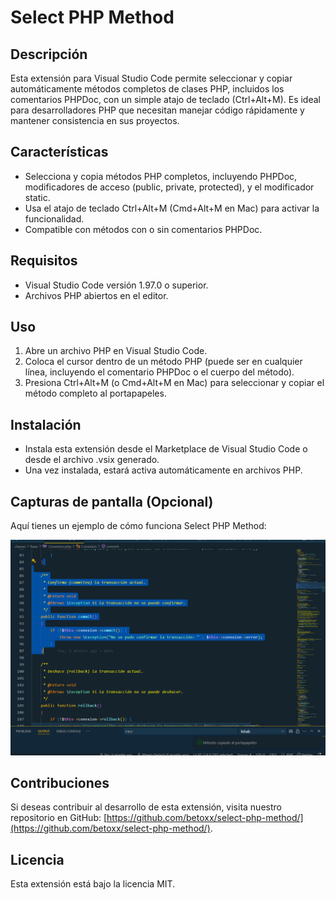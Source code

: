 # Select PHP Method

## Descripción
Esta extensión para Visual Studio Code permite seleccionar y copiar automáticamente métodos completos de clases PHP, incluidos los comentarios PHPDoc, con un simple atajo de teclado (Ctrl+Alt+M). Es ideal para desarrolladores PHP que necesitan manejar código rápidamente y mantener consistencia en sus proyectos.

## Características
- Selecciona y copia métodos PHP completos, incluyendo PHPDoc, modificadores de acceso (public, private, protected), y el modificador static.
- Usa el atajo de teclado Ctrl+Alt+M (Cmd+Alt+M en Mac) para activar la funcionalidad.
- Compatible con métodos con o sin comentarios PHPDoc.

## Requisitos
- Visual Studio Code versión 1.97.0 o superior.
- Archivos PHP abiertos en el editor.

## Uso
1. Abre un archivo PHP en Visual Studio Code.
2. Coloca el cursor dentro de un método PHP (puede ser en cualquier línea, incluyendo el comentario PHPDoc o el cuerpo del método).
3. Presiona Ctrl+Alt+M (o Cmd+Alt+M en Mac) para seleccionar y copiar el método completo al portapapeles.

## Instalación
- Instala esta extensión desde el Marketplace de Visual Studio Code o desde el archivo .vsix generado.
- Una vez instalada, estará activa automáticamente en archivos PHP.

## Capturas de pantalla (Opcional)
Aquí tienes un ejemplo de cómo funciona Select PHP Method:

![Demostración de Select PHP Method](https://raw.githubusercontent.com/betoxx/select-php-method/main/images/demo-select-php-method.png)

## Contribuciones
Si deseas contribuir al desarrollo de esta extensión, visita nuestro repositorio en GitHub: [https://github.com/betoxx/select-php-method/](https://github.com/betoxx/select-php-method/).

## Licencia
Esta extensión está bajo la licencia MIT.